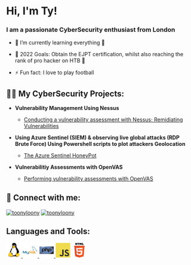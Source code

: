 <h1>Hi, I'm Ty! <br/>
<h3>I am a passionate CyberSecurity enthusiast from London</h3>
  
- 🌱 I’m currently learning everything 🤣
  
- 🥅 2022 Goals: Obtain the EJPT certification, whilst also reaching the rank of pro hacker on HTB 🤞
  
- ⚡ Fun fact: I love to play football 
  
<h2>👨‍💻 My CyberSecurity Projects:</h2>

- <b>Vulnerability Management Using Nessus</b>
  - [Conducting a vulnerability assessment with Nessus; Remidiating Vulnerabilities](https://github.com/ToonyLoony/Nessus_Project)
  
- <b>Using Azure Sentinel (SIEM) & observing live global attacks (RDP Brute Force) Using Powershell scripts to plot attackers Geolocation</b>
  - [The Azure Sentinel HoneyPot](https://github.com/ToonyLoony/SIEM_Azure_Project)
  
- <b>Vulnerabilitiy Assessments with OpenVAS</b>
  - [Performing vulnerability assessments with OpenVAS](https://github.com/ToonyLoony/SIEM_Azure_Project)

<h2 align="left"> 🤳 Connect with me:</h2>
<p align="left">
<a href="https://twitter.com/Toonyloony_" target="blank"><img align="center" src="https://raw.githubusercontent.com/rahuldkjain/github-profile-readme-generator/master/src/images/icons/Social/twitter.svg" alt="toonyloony" height="30" width="40" /></a>
<a href="https://discordapp.com/users/318361966445985792" target="_blank"><img align="center" src="https://img.icons8.com/color/48/000000/discord--v2.png" alt="toonyloony" height="40" width="40" /></a>
</p>  

<h2 align="left"> Languages and Tools:</h2>
<p align="left"> </a> <a href="https://www.linux.org/" target="_blank" rel="noreferrer"> <img src="https://raw.githubusercontent.com/devicons/devicon/master/icons/linux/linux-original.svg" alt="linux" width="40" height="40"/> </a> <a href="https://www.mysql.com/" target="_blank" rel="noreferrer"> <img src="https://raw.githubusercontent.com/devicons/devicon/master/icons/mysql/mysql-original-wordmark.svg" alt="mysql" width="40" height="40"/> </a> <a href="https://www.php.net" target="_blank" rel="noreferrer"> <img src="https://raw.githubusercontent.com/devicons/devicon/master/icons/php/php-original.svg" alt="php" width="40" height="40"/> </a> <a href="https://developer.mozilla.org/en-US/docs/Web/JavaScript" target="_blank" rel="noreferrer"> <img src="https://raw.githubusercontent.com/devicons/devicon/master/icons/javascript/javascript-original.svg" alt="javascript" width="40" height="40"/></a> <a href="https://www.w3.org/html/" target="_blank" rel="noreferrer"> <img src="https://raw.githubusercontent.com/devicons/devicon/master/icons/html5/html5-original-wordmark.svg" alt="html5" width="40" height="40"/> </a> </p>
